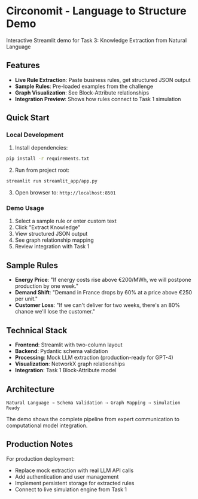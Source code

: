 # Circonomit - Language to Structure Demo

Interactive Streamlit demo for Task 3: Knowledge Extraction from Natural Language

## Features

- **Live Rule Extraction**: Paste business rules, get structured JSON output
- **Sample Rules**: Pre-loaded examples from the challenge
- **Graph Visualization**: See Block-Attribute relationships
- **Integration Preview**: Shows how rules connect to Task 1 simulation

## Quick Start

### Local Development

1. Install dependencies:
```bash
pip install -r requirements.txt
```

2. Run from project root:
```bash
streamlit run streamlit_app/app.py
```

3. Open browser to: `http://localhost:8501`

### Demo Usage

1. Select a sample rule or enter custom text
2. Click "Extract Knowledge" 
3. View structured JSON output
4. See graph relationship mapping
5. Review integration with Task 1

## Sample Rules

- **Energy Price**: "If energy costs rise above €200/MWh, we will postpone production by one week."
- **Demand Shift**: "Demand in France drops by 60% at a price above €250 per unit."
- **Customer Loss**: "If we can't deliver for two weeks, there's an 80% chance we'll lose the customer."

## Technical Stack

- **Frontend**: Streamlit with two-column layout
- **Backend**: Pydantic schema validation
- **Processing**: Mock LLM extraction (production-ready for GPT-4)
- **Visualization**: NetworkX graph relationships
- **Integration**: Task 1 Block-Attribute model

## Architecture

```
Natural Language → Schema Validation → Graph Mapping → Simulation Ready
```

The demo shows the complete pipeline from expert communication to computational model integration.

## Production Notes

For production deployment:
- Replace mock extraction with real LLM API calls
- Add authentication and user management
- Implement persistent storage for extracted rules
- Connect to live simulation engine from Task 1 
